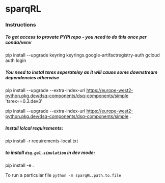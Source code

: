 # sparqRL

### Instructions

##### To get access to provate PYPI repo - you need to do this once per conda/venv
pip install --upgrade keyring keyrings.google-artifactregistry-auth
gcloud auth login
##### You need to instal tsrex seperateley as it will cause some downstream dependencies otherwise
pip install --upgrade --extra-index-url https://europe-west2-python.pkg.dev/dsq-components/dsq-components/simple \
 'tsrex==0.3.dev3'

pip install --upgrade --extra-index-url https://europe-west2-python.pkg.dev/dsq-components/dsq-components/simple  .
##### Install lolcal requirements:
pip install -r requirements-local.txt

##### to install `dsq.gal.simulation` in dev mode:
pip install -e  .

To run a particular file
`python -m sparqRL.path.to.file`
